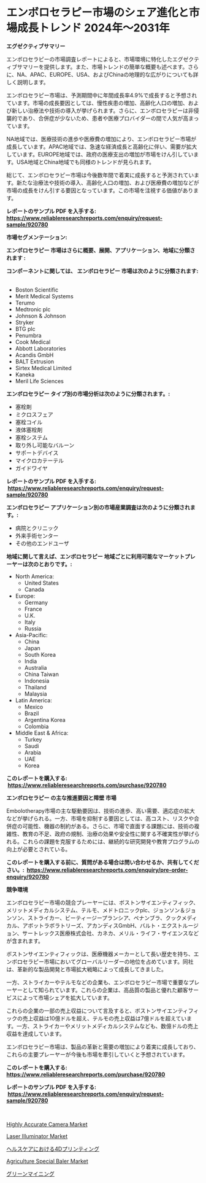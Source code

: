 <p><h1>エンボロセラピー市場のシェア進化と市場成長トレンド 2024年〜2031年</h1></p><p><strong>エグゼクティブサマリー</strong></p>
<p><p>エンボロセラピーの市場調査レポートによると、市場環境に特化したエグゼクティブサマリーを提供します。また、市場トレンドの簡単な概要も述べます。さらに、NA、APAC、EUROPE、USA、およびChinaの地理的な広がりについても詳しく説明します。</p><p>エンボロセラピー市場は、予測期間中に年間成長率4.9%で成長すると予想されています。市場の成長要因としては、慢性疾患の増加、高齢化人口の増加、および新しい治療法や技術の導入が挙げられます。さらに、エンボロセラピーは非侵襲的であり、合併症が少ないため、患者や医療プロバイダーの間で人気が高まっています。</p><p>NA地域では、医療技術の進歩や医療費の増加により、エンボロセラピー市場が成長しています。APAC地域では、急速な経済成長と高齢化に伴い、需要が拡大しています。EUROPE地域では、政府の医療支出の増加が市場をけん引しています。USA地域とChina地域でも同様のトレンドが見られます。</p><p>総じて、エンボロセラピー市場は今後数年間で着実に成長すると予測されています。新たな治療法や技術の導入、高齢化人口の増加、および医療費の増加などが市場の成長をけん引する要因となっています。この市場を注視する価値があります。</p></p>
<p><strong>レポートのサンプル PDF を入手する: <a href="https://www.reliableresearchreports.com/enquiry/request-sample/920780">https://www.reliableresearchreports.com/enquiry/request-sample/920780</a></strong></p>
<p><strong>市場セグメンテーション:</strong></p>
<p><strong> エンボロセラピー 市場はさらに概要、展開、アプリケーション、地域に分類されます :</strong></p>
<p><strong>コンポーネントに関しては、 エンボロセラピー 市場は次のように分類されます: &nbsp;</strong></p>
<p><ul><li>Boston Scientific</li><li>Merit Medical Systems</li><li>Terumo</li><li>Medtronic plc</li><li>Johnson & Johnson</li><li>Stryker</li><li>BTG plc</li><li>Penumbra</li><li>Cook Medical</li><li>Abbott Laboratories</li><li>Acandis GmbH</li><li>BALT Extrusion</li><li>Sirtex Medical Limited</li><li>Kaneka</li><li>Meril Life Sciences</li></ul></p>
<p><strong> エンボロセラピー タイプ別の市場分析は次のように分類されます。:</strong></p>
<p><ul><li>塞栓剤</li><li>ミクロスフェア</li><li>塞栓コイル</li><li>液体塞栓剤</li><li>塞栓システム</li><li>取り外し可能なバルーン</li><li>サポートデバイス</li><li>マイクロカテーテル</li><li>ガイドワイヤ</li></ul></p>
<p><strong>レポートのサンプル PDF を入手する: &nbsp;<a href="https://www.reliableresearchreports.com/enquiry/request-sample/920780">https://www.reliableresearchreports.com/enquiry/request-sample/920780</a></strong></p>
<p><strong> エンボロセラピー アプリケーション別の市場産業調査は次のように分類されます。:</strong></p>
<p><ul><li>病院とクリニック</li><li>外来手術センター</li><li>その他のエンドユーザ</li></ul></p>
<p><strong>地域に関して言えば、エンボロセラピー 地域ごとに利用可能なマーケットプレーヤーは次のとおりです。:</strong></p>
<p><ul>
    <li>
        North America:
        <ul>
            <li>United States</li>
            <li>Canada</li>
        </ul>
    </li>
    <li>
        Europe:
        <ul>
            <li>Germany</li>
            <li>France</li>
            <li>U.K.</li>
            <li>Italy</li>
            <li>Russia</li>
        </ul>
    </li>
    <li>
        Asia-Pacific:
        <ul>
            <li>China</li>
            <li>Japan</li>
            <li>South Korea</li>
            <li>India</li>
            <li>Australia</li>
            <li>China Taiwan</li>
            <li>Indonesia</li>
            <li>Thailand</li>
            <li>Malaysia</li>
        </ul>
    </li>
    <li>
        Latin America:
        <ul>
            <li>Mexico</li>
            <li>Brazil</li>
            <li>Argentina Korea</li>
            <li>Colombia</li>
        </ul>
    </li>
    <li>
        Middle East & Africa:
        <ul>
            <li>Turkey</li>
            <li>Saudi</li>
            <li>Arabia</li>
            <li>UAE</li>
            <li>Korea</li>
        </ul>
    </li>
    </ul></p>
<p><strong>このレポートを購入する: &nbsp;<a href="https://www.reliableresearchreports.com/purchase/920780">https://www.reliableresearchreports.com/purchase/920780</a></strong></p>
<p><strong>エンボロセラピー の主な推進要因と障壁 市場</strong></p>
<p><p>Embolotherapy市場の主な駆動要因は、技術の進歩、高い需要、適応症の拡大などが挙げられる。一方、市場を抑制する要因としては、高コスト、リスクや合併症の可能性、機器の制約がある。さらに、市場で直面する課題には、技術の複雑性、教育の不足、政府の規制、治療の効果や安全性に関する不確実性が挙げられる。これらの課題を克服するためには、継続的な研究開発や教育プログラムの向上が必要とされている。</p></p>
<p><strong>このレポートを購入する前に、質問がある場合は問い合わせるか、共有してください。:&nbsp; <a href="https://www.reliableresearchreports.com/enquiry/pre-order-enquiry/920780">https://www.reliableresearchreports.com/enquiry/pre-order-enquiry/920780</a></strong></p>
<p><strong>競争環境</strong></p>
<p><p>エンボロセラピー市場の競合プレーヤーには、ボストンサイエンティフィック、メリットメディカルシステム、テルモ、メドトロニックplc、ジョンソン＆ジョンソン、ストライカー、ビーティージープランシア、ペナンブラ、クックメディカル、アボットラボラトリーズ、アカンディスGmbH、バルト・エクストルージョン、サートレックス医療株式会社、カネカ、メリル・ライフ・サイエンスなどが含まれます。</p><p>ボストンサイエンティフィックは、医療機器メーカーとして長い歴史を持ち、エンボロセラピー市場においてグローバルリーダーの地位を占めています。同社は、革新的な製品開発と市場拡大戦略によって成長してきました。</p><p>一方、ストライカーやテルモなどの企業も、エンボロセラピー市場で重要なプレーヤーとして知られています。これらの企業は、高品質の製品と優れた顧客サービスによって市場シェアを拡大しています。</p><p>これらの企業の一部の売上収益について言及すると、ボストンサイエンティフィックの売上収益は10億ドルを超え、テルモの売上収益は7億ドルを超えています。一方、ストライカーやメリットメディカルシステムなども、数億ドルの売上収益を達成しています。</p><p>エンボロセラピー市場は、製品の革新と需要の増加により着実に成長しており、これらの主要プレーヤーが今後も市場を牽引していくと予想されています。</p></p>
<p><strong>このレポートを購入する: &nbsp; <a href="https://www.reliableresearchreports.com/purchase/920780">https://www.reliableresearchreports.com/purchase/920780</a></strong></p>
<p><strong>レポートのサンプル PDF を入手する: &nbsp;<a href="https://www.reliableresearchreports.com/enquiry/request-sample/920780">https://www.reliableresearchreports.com/enquiry/request-sample/920780</a></strong><strong></strong></p>
<p>&nbsp;</p>
<p><p><a href="https://github.com/NorbertYates/Market-Research-Report-List-3/blob/main/highly-accurate-camera-market.md">Highly Accurate Camera Market</a></p><p><a href="https://github.com/nancykennedykellievqfqt2/Market-Research-Report-List-1/blob/main/laser-illuminator-market.md">Laser Illuminator Market</a></p><p><a href="https://github.com/ppmazlotr77499/Market-Research-Report-List-1/blob/main/2657050183217.md">ヘルスケアにおける4Dプリンティング</a></p><p><a href="https://issuu.com/reportprime-2/docs/agriculture-special-baler-market-size-2030.pptx">Agriculture Special Baler Market</a></p><p><a href="https://github.com/joaejkdzgyljvo6/Market-Research-Report-List-1/blob/main/6926773183218.md">グリーンマイニング</a></p></p>